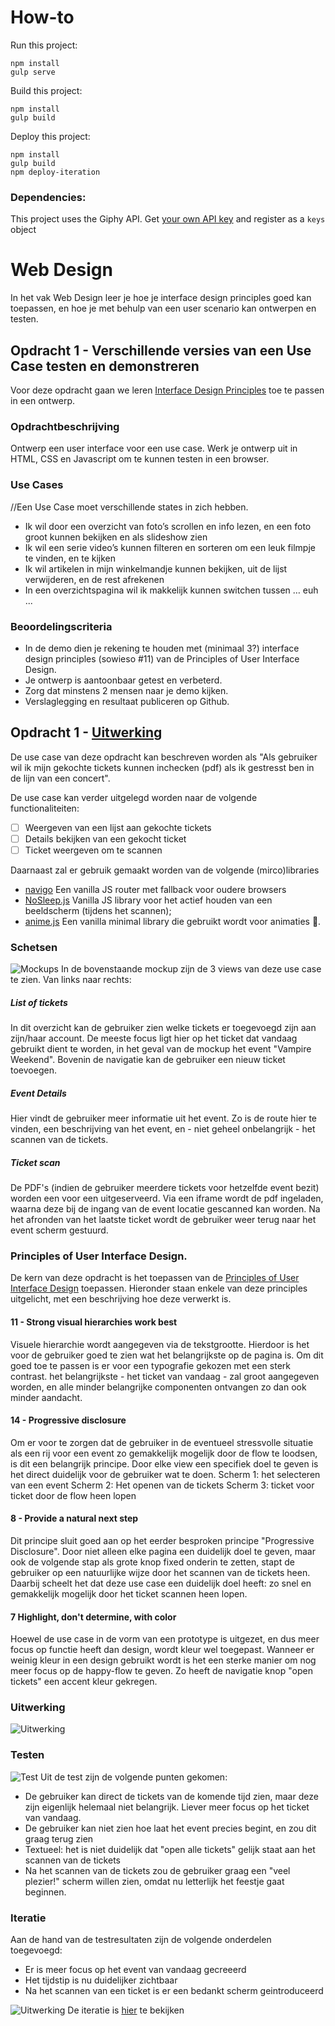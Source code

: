 # How-to

Run this project:
```
npm install
gulp serve
```
Build this project:
```
npm install
gulp build

```
Deploy this project:
```
npm install
gulp build
npm deploy-iteration
```
### Dependencies:
This project uses the Giphy API.
Get [your own API key](https://developers.giphy.com/) and register as a `keys` object


# Web Design
In het vak Web Design leer je hoe je interface design principles goed kan toepassen, en hoe je met behulp van een user scenario kan ontwerpen en testen.

## Opdracht 1 - Verschillende versies van een Use Case testen en demonstreren
Voor deze opdracht gaan we leren [Interface Design Principles](http://bokardo.com/principles-of-user-interface-design/) toe te passen in een ontwerp.

### Opdrachtbeschrijving
Ontwerp een user interface voor een use case.  Werk je ontwerp uit in HTML, CSS en Javascript om te kunnen testen in een browser.

### Use Cases
//Een Use Case moet verschillende states in zich hebben.
- Ik wil door een overzicht van foto’s scrollen en info lezen, en een foto groot kunnen bekijken en als slideshow zien
- Ik wil een serie video’s kunnen filteren en sorteren om een leuk filmpje te vinden, en te kijken
- Ik wil artikelen in mijn winkelmandje kunnen bekijken, uit de lijst verwijderen, en de rest afrekenen
- In een overzichtspagina wil ik makkelijk kunnen switchen tussen … euh ...


### Beoordelingscriteria
- In de demo dien je rekening te houden met (minimaal 3?) interface design principles (sowieso #11) van de Principles of User Interface Design.
- Je ontwerp is aantoonbaar getest en verbeterd.
- Zorg dat minstens 2 mensen naar je demo kijken.
- Verslaglegging en resultaat publiceren op Github.


## Opdracht 1 -  [Uitwerking](https://cmd-opdracht-1.firebaseapp.com/)
De use case van deze opdracht kan beschreven worden als "Als gebruiker wil ik mijn gekochte tickets kunnen inchecken (pdf) als ik gestresst ben in de lijn van een concert".

De use case kan verder uitgelegd worden naar de volgende functionaliteiten:
- [ ] Weergeven van een lijst aan gekochte tickets
- [ ] Details bekijken van een gekocht ticket
- [ ] Ticket weergeven om te scannen

Daarnaast zal er gebruik gemaakt worden van de volgende (mirco)libraries
- [navigo](https://github.com/krasimir/navigo)  Een vanilla JS router met fallback voor oudere browsers
- [NoSleep.js](https://github.com/richtr/NoSleep.js?files=1) Vanilla JS library voor het actief houden van een beeldscherm (tijdens het scannen);
- [anime.js](http://animejs.com) Een vanilla minimal library die gebruikt wordt voor animaties 🤘.

### Schetsen
![Mockups](mockup.png)
In de bovenstaande mockup zijn de 3 views van deze use case te zien. Van links naar rechts:
##### List of tickets
In dit overzicht kan de gebruiker zien welke tickets er toegevoegd zijn aan zijn/haar account.
De meeste focus ligt hier op het ticket dat vandaag gebruikt dient te worden, in het geval van de mockup het event "Vampire Weekend".
Bovenin de navigatie kan de gebruiker een nieuw ticket toevoegen.

##### Event Details
Hier vindt de gebruiker meer informatie uit het event. Zo is de route hier te vinden, een beschrijving van het event, en - niet geheel onbelangrijk - het scannen van de tickets. 

##### Ticket scan
De PDF's (indien de gebruiker meerdere tickets voor hetzelfde event bezit) worden een voor een uitgeserveerd. 
Via een iframe wordt de pdf ingeladen, waarna deze bij de ingang van de event locatie gescanned kan worden. Na het afronden van het laatste ticket wordt de gebruiker weer terug naar het event scherm gestuurd. 

### Principles of User Interface Design.
De kern van deze opdracht is het toepassen van de [Principles of User Interface Design](http://bokardo.com/principles-of-user-interface-design/) toepassen.
Hieronder staan enkele van deze principles uitgelicht, met een beschrijving hoe deze verwerkt is. 
#### 11 - Strong visual hierarchies work best
Visuele hierarchie wordt aangegeven via de tekstgrootte. Hierdoor is het voor de gebruiker goed te zien wat het belangrijkste op de pagina is. Om dit goed toe te passen is er voor een typografie gekozen met een sterk contrast. het belangrijkste - het ticket van vandaag - zal groot aangegeven worden, en alle minder belangrijke componenten ontvangen zo dan ook minder aandacht.

#### 14 - Progressive disclosure
Om er voor te zorgen dat de gebruiker in de eventueel stressvolle situatie als een rij voor een event zo gemakkelijk mogelijk door de flow te loodsen, is dit een belangrijk principe. Door elke view een specifiek doel te geven is het direct duidelijk voor de gebruiker wat te doen.
Scherm 1:  het selecteren van een event
Scherm 2: Het openen van de tickets
Scherm 3: ticket voor ticket door de flow heen lopen

#### 8 - Provide a natural next step
Dit principe sluit goed aan op het eerder besproken principe "Progressive Disclosure". Door niet alleen elke pagina een duidelijk doel te geven, maar ook de volgende stap als grote knop fixed onderin te zetten, stapt de gebruiker op een natuurlijke wijze door het scannen van de tickets heen. Daarbij scheelt het dat deze use case een duidelijk doel heeft: zo snel en gemakkelijk mogelijk door het ticket scannen heen lopen.

#### 7 Highlight, don't determine, with color
Hoewel de use case in de vorm van een prototype is uitgezet, en dus meer focus op functie heeft dan design, wordt kleur wel toegepast. Wanneer er weinig kleur in een design gebruikt wordt is het een sterke manier om nog meer focus op de happy-flow te geven. Zo heeft de navigatie knop "open tickets" een accent kleur gekregen.

### Uitwerking
![Uitwerking](prototype_v1.png)
### Testen
![Test](IMG_4553.JPG)
Uit de test zijn de volgende punten gekomen:
- De gebruiker kan direct de tickets van de komende tijd zien, maar deze zijn eigenlijk helemaal niet belangrijk. Liever meer focus op het ticket van vandaag.
- De gebruiker kan niet zien hoe laat het event precies begint, en zou dit graag terug zien
- Textueel: het is niet duidelijk dat "open alle tickets" gelijk staat aan het scannen van de tickets
- Na het scannen van de tickets zou de gebruiker graag een "veel plezier!" scherm willen zien, omdat nu letterlijk het feestje gaat beginnen.

### Iteratie
Aan de hand van de testresultaten zijn de volgende onderdelen toegevoegd:
- Er is meer focus op het event van vandaag gecreeerd
- Het tijdstip is nu duidelijker zichtbaar
- Na het scannen van een ticket is er een bedankt scherm geintroduceerd

![Uitwerking](prototype_v2.png)
De iteratie is [hier]() te bekijken
